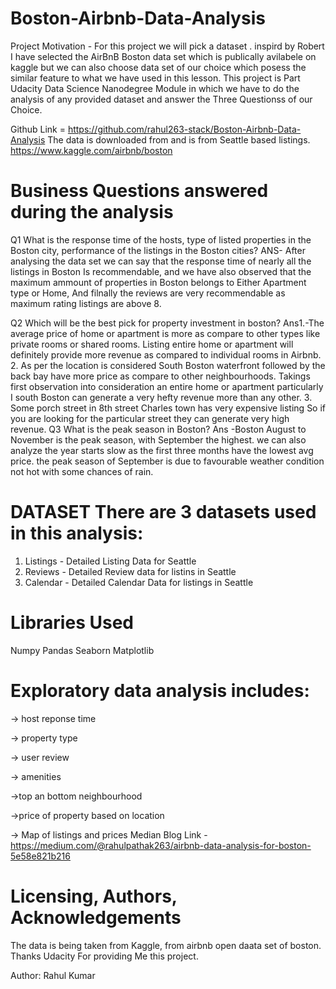 # Boston-Airbnb-Data-Analysis
Project Motivation - For this project we will pick a dataset . inspird by Robert  I have selected the AirBnB Boston data set which is publically avilabele on kaggle
but we can also choose data set of our choice which posess the similar feature to what we have used in this lesson.
This project is Part Udacity Data Science Nanodegree Module in which we have to do the analysis of any provided dataset and answer the Three Questionss of our Choice.

Github Link = https://github.com/rahul263-stack/Boston-Airbnb-Data-Analysis
The data is downloaded from  and is from Seattle based listings.
  https://www.kaggle.com/airbnb/boston
  
# Business Questions answered during the analysis 
Q1  What is the response time of the hosts, type of listed properties in the Boston city, performance of the listings in the Boston cities?
ANS- After analysing the data set we can say that the response time of nearly all the listings in Boston Is recommendable, and we have also observed that the maximum ammount of properties in Boston belongs to Either Apartment type or Home, And filnally the reviews are very recommendable as maximum rating listings are above 8.

Q2 Which will be the best pick for property investment in boston?
Ans1.-The average price of home or apartment is more as compare to other types like private rooms or shared rooms. Listing entire home or apartment will definitely provide more revenue as compared to individual rooms in Airbnb.
2. As per the location is considered South Boston waterfront followed by the back bay have more price as compare to other neighbourhoods. Takings first observation into consideration an entire home or apartment particularly I south Boston can generate a very hefty revenue more than any other.
3. Some porch street in 8th street Charles town has very expensive listing So if you are looking for the particular street they can generate very high revenue.
Q3 What is the peak season in Boston?
Ans -Boston August to November is the peak season, with September the highest. we can also analyze the year starts slow as the first three months have the lowest avg price. the peak season of September is due to favourable weather condition not hot with some chances of rain.

# DATASET There are 3 datasets used in this analysis:
1) Listings - Detailed Listing Data for Seattle
2) Reviews - Detailed Review data for listins in Seattle
4) Calendar - Detailed Calendar Data for listings in Seattle

# Libraries Used
Numpy
Pandas
Seaborn
Matplotlib

# Exploratory data analysis includes:

-> host reponse time

-> property type

-> user review

-> amenities


->top an bottom neighbourhood

->price of property based on location


-> Map of listings and prices
Median Blog  Link -https://medium.com/@rahulpathak263/airbnb-data-analysis-for-boston-5e58e821b216

# Licensing, Authors, Acknowledgements
  The data is being taken from Kaggle, from airbnb open daata set of boston.
  Thanks Udacity For providing Me this project.

Author: Rahul Kumar
